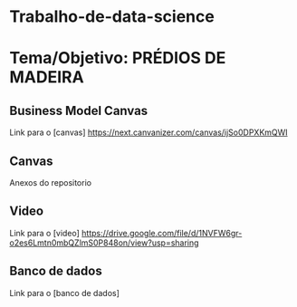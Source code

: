 # Trabalho-de-data-science
# Tema/Objetivo: PRÉDIOS DE MADEIRA

## Business Model Canvas
Link para o [canvas] https://next.canvanizer.com/canvas/ijSo0DPXKmQWI
## Canvas
Anexos do repositorio
## Video
Link para o [video]
https://drive.google.com/file/d/1NVFW6gr-o2es6Lmtn0mbQZlmS0P848on/view?usp=sharing
## Banco de dados
Link para o [banco de dados]
